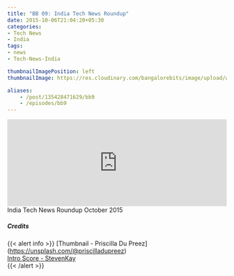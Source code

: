 ```yaml
---
title: "BB 09: India Tech News Roundup"
date: 2015-10-06T21:04:20+05:30
categories:
- Tech News
- India
tags:
- news
- Tech-News-India

thumbnailImagePosition: left
thumbnailImage: https://res.cloudinary.com/bangalorebits/image/upload/w_600,h_600,c_fill,r_50/v1518006932/bb-episode-assets/bb-news-thumbnail_wk4v4x.png

aliases:
    - /post/135428471629/bb9
    - /episodes/bb9
---
```

<iframe frameborder='0' height='200px' scrolling='no' seamless src='https://embed.simplecast.com/2f69bebc?color=f5f5f5' width='100%'></iframe>
<BR>
India Tech News Roundup October 2015
<!--more-->


##### Credits

{{< alert info  >}}
  [Thumbnail - Priscilla Du Preez] (https://unsplash.com/@priscilladupreez) <BR>
  [Intro Score - StevenKay](https://plus.google.com/+StevenKay_Detachment)<BR>
{{< /alert >}}
